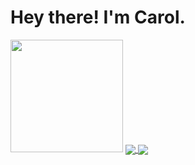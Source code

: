 # Hey there! I'm Carol.
<img height="180em" src="https://github-readme-stats.vercel.app/api?username=carolwebdev&show_icons=true&hide_border=true&&count_private=true&include_all_commits=true" />







<a href="https://github-readme-stats.vercel.app/api?username=caroldev&show_icons=true&theme=dracula">
  <img align="center" src="https://github.com/caroldev/github-readme-stats" />
 </a>
 <a href="https://github-readme-stats.vercel.app/api/top-langs/?username=carolwebdev)">
  <img align="center" src="https://github-readme-stats.vercel.app/api/top-langs/?username=carolwebdev)](https://github.com/carolwebdev/github-readme-stats" />
 <a>

